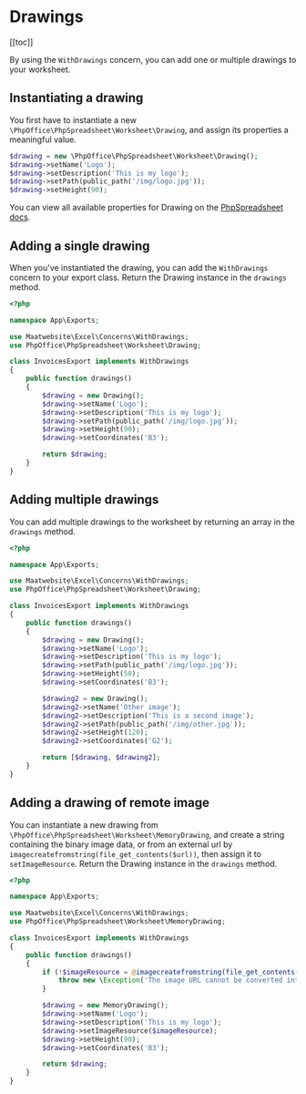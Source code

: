 # Drawings

[[toc]]

By using the `WithDrawings` concern, you can add one or multiple drawings to your worksheet.

## Instantiating a drawing
You first have to instantiate a new `\PhpOffice\PhpSpreadsheet\Worksheet\Drawing`, and assign its properties a meaningful value.

```php
$drawing = new \PhpOffice\PhpSpreadsheet\Worksheet\Drawing();
$drawing->setName('Logo');
$drawing->setDescription('This is my logo');
$drawing->setPath(public_path('/img/logo.jpg'));
$drawing->setHeight(90);
```

You can view all available properties for Drawing on the [PhpSpreadsheet docs](https://phpoffice.github.io/PhpSpreadsheet/master/PhpOffice/PhpSpreadsheet/Worksheet/Drawing.html).

## Adding a single drawing
When you've instantiated the drawing, you can add the `WithDrawings` concern to your export class. Return the Drawing instance in the `drawings` method.

```php
<?php

namespace App\Exports;

use Maatwebsite\Excel\Concerns\WithDrawings;
use PhpOffice\PhpSpreadsheet\Worksheet\Drawing;

class InvoicesExport implements WithDrawings
{
    public function drawings()
    {
        $drawing = new Drawing();
        $drawing->setName('Logo');
        $drawing->setDescription('This is my logo');
        $drawing->setPath(public_path('/img/logo.jpg'));
        $drawing->setHeight(90);
        $drawing->setCoordinates('B3');

        return $drawing;
    }
}
```

## Adding multiple drawings
You can add multiple drawings to the worksheet by returning an array in the `drawings` method.

```php
<?php

namespace App\Exports;

use Maatwebsite\Excel\Concerns\WithDrawings;
use PhpOffice\PhpSpreadsheet\Worksheet\Drawing;

class InvoicesExport implements WithDrawings
{
    public function drawings()
    {
        $drawing = new Drawing();
        $drawing->setName('Logo');
        $drawing->setDescription('This is my logo');
        $drawing->setPath(public_path('/img/logo.jpg'));
        $drawing->setHeight(50);
        $drawing->setCoordinates('B3');

        $drawing2 = new Drawing();
        $drawing2->setName('Other image');
        $drawing2->setDescription('This is a second image');
        $drawing2->setPath(public_path('/img/other.jpg'));
        $drawing2->setHeight(120);
        $drawing2->setCoordinates('G2');

        return [$drawing, $drawing2];
    }
}
```

## Adding a drawing of remote image
You can instantiate a new drawing from `\PhpOffice\PhpSpreadsheet\Worksheet\MemoryDrawing`, and create a string containing the binary image data, or from an external url by `imagecreatefromstring(file_get_contents($url))`, then assign it to `setImageResource`. Return the Drawing instance in the `drawings` method.

```php
<?php

namespace App\Exports;

use Maatwebsite\Excel\Concerns\WithDrawings;
use PhpOffice\PhpSpreadsheet\Worksheet\MemoryDrawing;

class InvoicesExport implements WithDrawings
{
    public function drawings()
    {
        if (!$imageResource = @imagecreatefromstring(file_get_contents('http://example.jpg'))) {
            throw new \Exception('The image URL cannot be converted into an image resource.');
        }

        $drawing = new MemoryDrawing();
        $drawing->setName('Logo');
        $drawing->setDescription('This is my logo');
        $drawing->setImageResource($imageResource);
        $drawing->setHeight(90);
        $drawing->setCoordinates('B3');

        return $drawing;
    }
}
```